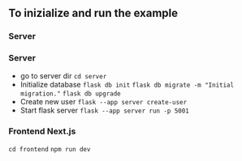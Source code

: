## To inizialize and run the example
### Server

### Server
- go to server dir
`cd server`
- Initialize database
`flask db init`
`flask db migrate -m "Initial migration."`
`flask db upgrade`
- Create new user
`flask --app server create-user`
- Start flask server
`flask --app server run -p 5001`

### Frontend Next.js

`cd frontend`
`npm run dev`